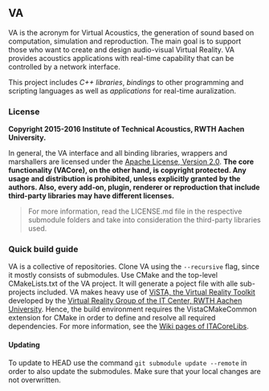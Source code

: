 ## VA

VA is the acronym for Virtual Acoustics, the generation of sound based on computation, simulation and reproduction.
The main goal is to support those who want to create and design audio-visual Virtual Reality.
VA provides acoustics applications with real-time capability that can be controlled by a network interface.

This project includes *C++ libraries*, *bindings* to other programming and scripting languages as well as *applications* for real-time auralization.


### License

**Copyright 2015-2016 Institute of Technical Acoustics, RWTH Aachen University.**

In general, the VA interface and all binding libraries, wrappers and marshallers are licensed under the [Apache License, Version 2.0](http://www.apache.org/licenses/LICENSE-2.0).
**The core functionality (VACore), on the other hand, is copyright protected. Any usage and distribution is prohibited, unless explicitly granted by the authors. 
Also, every add-on, plugin, renderer or reproduction that include third-party libraries may have different licenses.**

> For more information, read the LICENSE.md file in the respective submodule folders and take into consideration the third-party libraries used.



### Quick build guide

VA is a collective of repositories. Clone VA using the `--recursive` flag, since it mostly consists of submodules.
Use CMake and the top-level CMakeLists.txt of the VA project. It will generate a poject file with alle sub-projects included.
VA makes heavy use of [ViSTA, the Virtual Reality Toolkit](https://sourceforge.net/projects/vistavrtoolkit/files/) developed by the [Virtual Reality Group of the IT Center, RWTH Aachen University](http://www.itc.rwth-aachen.de/cms/IT-Center/Forschung-Projekte/~eubl/Virtuelle-Realitaet/).
Hence, the build environment requires the VistaCMakeCommon extension for CMake in order to define and resolve all required dependencies.
For more information, see the [Wiki pages of ITACoreLibs](https://git.rwth-aachen.de/ita/ITACoreLibs/wikis/home).


#### Updating

To update to HEAD use the command `git submodule update --remote` in order to also update the submodules. Make sure that your local changes are not overwritten.

